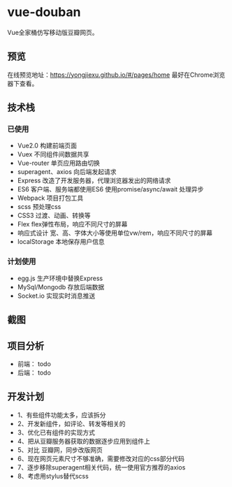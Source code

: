 # vue-douban
Vue全家桶仿写移动版豆瓣网页。
## 预览
在线预览地址：https://yongjiexu.github.io/#/pages/home 最好在Chrome浏览器下查看。
## 技术栈
### 已使用
- Vue2.0 构建前端页面
- Vuex 不同组件间数据共享
- Vue-router 单页应用路由切换
- superagent、axios 向后端发起请求
- Express 改造了开发服务器，代理浏览器发出的网络请求
- ES6 客户端、服务端都使用ES6  使用promise/async/await 处理异步
- Webpack 项目打包工具
- scss 预处理css
- CSS3 过渡、动画、转换等
- Flex flex弹性布局，响应不同尺寸的屏幕
- 响应式设计 宽、高、字体大小等使用单位vw/rem，响应不同尺寸的屏幕
- localStorage 本地保存用户信息

### 计划使用
- egg.js 生产环境中替换Express
- MySql/Mongodb 存放后端数据
- Socket.io 实现实时消息推送

## 截图


## 项目分析
- 前端： todo
- 后端： todo

## 开发计划
- 1、有些组件功能太多，应该拆分
- 2、开发新组件，如评论、转发等相关的
- 3、优化已有组件的实现方式
- 4、把从豆瓣服务器获取的数据逐步应用到组件上
- 5、对比 豆瓣网，同步改版网页
- 6、现在网页元素尺寸不够准确，需要修改对应的css部分代码
- 7、逐步移除superagent相关代码，统一使用官方推荐的axios
- 8、考虑用stylus替代scss
